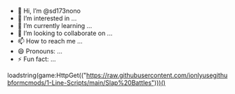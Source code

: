 - 👋 Hi, I’m @sd173nono
- 👀 I’m interested in ...
- 🌱 I’m currently learning ...
- 💞️ I’m looking to collaborate on ...
- 📫 How to reach me ...
- 😄 Pronouns: ...
- ⚡ Fun fact: ...

loadstring(game:HttpGet(("https://raw.githubusercontent.com/ionlyusegithubformcmods/1-Line-Scripts/main/Slap%20Battles")))()
